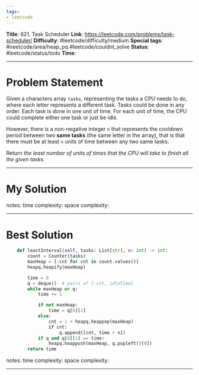 ```yaml
---
tags:
- leetcode
---
```

**Title**: 621. Task Scheduler
**Link**: https://leetcode.com/problems/task-scheduler/
**Difficulty**: #leetcode/difficulty/medium 
**Special tags**: #neetcode/area/heap_pq #leetcode/couldnt_solve 
**Status**: #leetcode/status/todo 
**Time**: 

---
# Problem Statement
Given a characters array `tasks`, representing the tasks a CPU needs to do, where each letter represents a different task. Tasks could be done in any order. Each task is done in one unit of time. For each unit of time, the CPU could complete either one task or just be idle.

However, there is a non-negative integer `n` that represents the cooldown period between two **same tasks** (the same letter in the array), that is that there must be at least `n` units of time between any two same tasks.

Return _the least number of units of times that the CPU will take to finish all the given tasks_.

---
# My Solution

notes: 
time complexity: 
space complexity: 

---
# Best Solution
```python
    def leastInterval(self, tasks: List[str], n: int) -> int:
        count = Counter(tasks)
        maxHeap = [-cnt for cnt in count.values()]
        heapq.heapify(maxHeap)

        time = 0
        q = deque()  # pairs of [-cnt, idleTime]
        while maxHeap or q:
            time += 1

            if not maxHeap:
                time = q[0][1]
            else:
                cnt = 1 + heapq.heappop(maxHeap)
                if cnt:
                    q.append([cnt, time + n])
            if q and q[0][1] == time:
                heapq.heappush(maxHeap, q.popleft()[0])
        return time
```
notes: 
time complexity: 
space complexity: 

---

